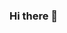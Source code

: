 ### Hi there 👋

<!--
**zhangxianjun/zhangxianjun** is a ✨ _special_ ✨ repository because its `README.md` (this file) appears on your GitHub profile.

Here are some ideas to get you started:
- 🌱 I’m currently learning blockchain
-->
